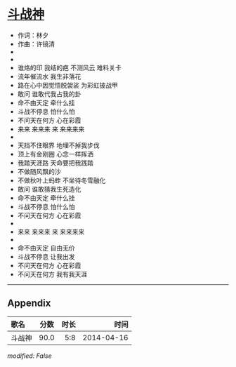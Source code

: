 # [斗战神](https://music.163.com/song?id=28411399)

* 作词：林夕
* 作曲：许镜清
*
*
* 谁烙的印 我结的疤 不测风云 难料关卡
* 流年催流水 我生非落花
* 路在心中因觉悟脱袈裟 为彩虹披战甲
* 敢问 谁敢代我占我的卦
* 命不由天定 牵什么挂
* 斗战不停息 怕什么怕
* 不问天在何方 心在彩霞
* 来来 来来来 来 来来来来
* 
* 天挡不住眼界 地埋不掉我步伐
* 顶上有金刚圈 心念一样挥洒
* 我踏天涯路 天命要把我践踏
* 不做随风飘的沙
* 不做秋叶上蚂蚱 不坐待冬雪融化
* 敢问 谁敢猜我生死造化
* 命不由天定 牵什么挂
* 斗战不停息 怕什么怕
* 不问天在何方 心在彩霞
* 
* 来来 来来来 来 来来来来
* 
* 命不由天定 自由无价
* 斗战不停息 让我出发
* 不问天在何方 心在彩霞
* 不问天在何方 我有我天涯


---

## Appendix

|歌名|分数|时长|时间|
|:---|:---:|---:|---:|
|斗战神|90.0|5:8|2014-04-16

*modified: False*